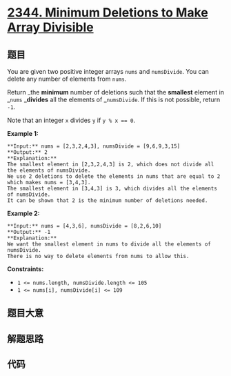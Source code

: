 # [2344. Minimum Deletions to Make Array Divisible](https://leetcode.com/problems/minimum-deletions-to-make-array-divisible)

## 题目

You are given two positive integer arrays `nums` and `numsDivide`. You can
delete any number of elements from `nums`.

Return _the **minimum** number of deletions such that the **smallest** element
in _`nums` _**divides** all the elements of _`numsDivide`. If this is not
possible, return `-1`.

Note that an integer `x` divides `y` if `y % x == 0`.



**Example 1:**

    
    
    **Input:** nums = [2,3,2,4,3], numsDivide = [9,6,9,3,15]
    **Output:** 2
    **Explanation:** 
    The smallest element in [2,3,2,4,3] is 2, which does not divide all the elements of numsDivide.
    We use 2 deletions to delete the elements in nums that are equal to 2 which makes nums = [3,4,3].
    The smallest element in [3,4,3] is 3, which divides all the elements of numsDivide.
    It can be shown that 2 is the minimum number of deletions needed.
    

**Example 2:**

    
    
    **Input:** nums = [4,3,6], numsDivide = [8,2,6,10]
    **Output:** -1
    **Explanation:** 
    We want the smallest element in nums to divide all the elements of numsDivide.
    There is no way to delete elements from nums to allow this.



**Constraints:**

  * `1 <= nums.length, numsDivide.length <= 105`
  * `1 <= nums[i], numsDivide[i] <= 109`


## 题目大意

## 解题思路

## 代码

```javascript

```

